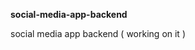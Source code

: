 **social-media-app-backend**             
         
social media app backend ( working on it )         
    
  
 
 
